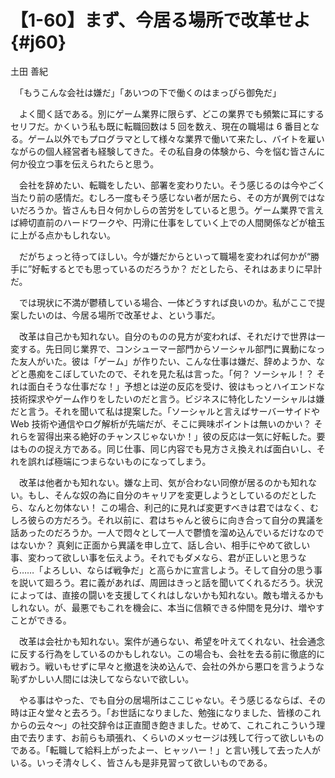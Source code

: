 # 【1-60】まず、今居る場所で改革せよ{#j60}

<div class="author">土田 善紀</div>

　「もうこんな会社は嫌だ」「あいつの下で働くのはまっぴら御免だ」

　よく聞く話である。別にゲーム業界に限らず、どこの業界でも頻繁に耳にするセリフだ。かくいう私も既に転職回数は 5 回を数え、現在の職場は 6 番目となる。ゲーム以外でもプログラマとして様々な業界で働いて来たし、バイトを雇いながらの個人経営者も経験してきた。その私自身の体験から、今を悩む皆さんに何か役立つ事を伝えられたらと思う。

　会社を辞めたい、転職をしたい、部署を変わりたい。そう感じるのは今やごく当たり前の感情だ。むしろ一度もそう感じない者が居たら、その方が異例ではないだろうか。皆さんも日々何かしらの苦労をしていると思う。ゲーム業界で言えば締切直前のハードワークや、円滑に仕事をしていく上での人間関係などが槍玉に上がる点かもしれない。

　だがちょっと待ってほしい。今が嫌だからといって職場を変われば何かが“勝手に”好転するとでも思っているのだろうか？ だとしたら、それはあまりに早計だ。

　では現状に不満が鬱積している場合、一体どうすれば良いのか。私がここで提案したいのは、今居る場所で改革せよ、という事だ。

　改革は自己かも知れない。自分のものの見方が変われば、それだけで世界は一変する。先日同じ業界で、コンシューマー部門からソーシャル部門に異動になった友人がいた。彼は「ゲーム」が作りたい、こんな仕事は嫌だ、辞めようか、などと愚痴をこぼしていたので、それを見た私は言った。「何？ ソーシャル！？ それは面白そうな仕事だな！」予想とは逆の反応を受け、彼はもっとハイエンドな技術探求やゲーム作りをしたいのだと言う。ビジネスに特化したソーシャルは嫌だと言う。それを聞いて私は提案した。「ソーシャルと言えばサーバーサイドや Web 技術や通信やログ解析が先端だが、そこに興味ポイントは無いのかい？ それらを習得出来る絶好のチャンスじゃないか！」彼の反応は一気に好転した。要はものの捉え方である。同じ仕事、同じ内容でも見方さえ換えれば面白いし、それを誤れば極端につまらないものになってしまう。

　改革は他者かも知れない。嫌な上司、気が合わない同僚が居るのかも知れない。もし、そんな奴の為に自分のキャリアを変更しようとしているのだとしたら、なんと勿体ない！ この場合、利己的に見れば変更すべきは君ではなく、むしろ彼らの方だろう。それ以前に、君はちゃんと彼らに向き合って自分の異議を話あったのだろうか。一人で悶々として一人で鬱憤を溜め込んでいるだけなのではないか？ 真剣に正面から異議を申し立て、話し合い、相手にやめて欲しい事、変わって欲しい事を伝えよう。それでもダメなら、君が正しいと思うなら……「よろしい、ならば戦争だ」と高らかに宣言しよう。そして自分の思う事を説いて廻ろう。君に義があれば、周囲はきっと話を聞いてくれるだろう。状況によっては、直接の闘いを支援してくれはしないかも知れない。敵も増えるかもしれない。が、最悪でもこれを機会に、本当に信頼できる仲間を見分け、増やすことができる。

　改革は会社かも知れない。案件が通らない、希望を叶えてくれない、社会通念に反する行為をしているのかもしれない。この場合も、会社を去る前に徹底的に戦おう。戦いもせずに早々と撤退を決め込んで、会社の外から悪口を言うような恥ずかしい人間には決してならないで欲しい。

　やる事はやった、でも自分の居場所はここじゃない。そう感じるならば、その時は正々堂々と去ろう。「お世話になりました、勉強になりました、皆様のこれからの云々～」の社交辞令は正直聞き飽きました。せめて、これこれこういう理由で去ります、お前らも頑張れ、くらいのメッセージは残して行って欲しいものである。「転職して給料上がったよー、ヒャッハー！」と言い残して去った人がいる。いっそ清々しく、皆さんも是非見習って欲しいものである。
